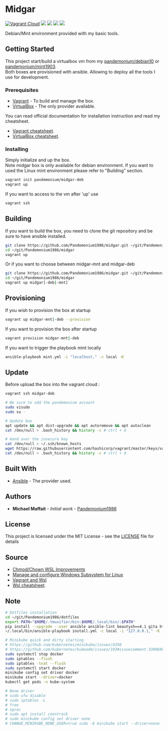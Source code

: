 # Midgar

[![Vagrant Cloud](https://img.shields.io/badge/vagrant-midgar-lightgrey.svg)](https://app.vagrantup.com/pandemonium/boxes/midgar)
![](https://img.shields.io/github/release/Pandemonium1986/midgar.svg)
![](https://img.shields.io/github/repo-size/Pandemonium1986/midgar.svg)
![](https://img.shields.io/github/release-date/Pandemonium1986/midgar.svg)
![](https://img.shields.io/github/license/Pandemonium1986/midgar.svg)

Debian/Mint environment provided with my basic tools.  

## Getting Started

This project start/build a virtualbox vm from my [pandemonium/debian10](https://app.vagrantup.com/pandemonium/boxes/debian10) or [pandemonium/mint1903](https://app.vagrantup.com/pandemonium/boxes/mint1903).  
Both boxes are provisioned with ansible. Allowing to deploy all the tools I use for development.

### Prerequisites

-   [Vagrant](https://www.vagrantup.com/downloads.html) - To build and manage the box.
-   [VirtualBox](https://www.virtualbox.org/wiki/Downloads) - The only provider available.

You can read official documentation for installation instruction and read my cheatsheet.  

-   [Vagrant cheatsheet](https://github.com/Pandemonium1986/cheatsheet/blob/master/VirtualBox.md).  
-   [VirtualBox cheatsheet](https://github.com/Pandemonium1986/cheatsheet/blob/master/Vagrant.md).  

### Installing

Simply initialize and up the box.  
Note midgar box is only available for debian environment. If you want to used the Linux mint environment please refer to "Building" section.

```sh
vagrant init pandemonium/midgar-deb
vagrant up
```

If you want to access to the vm after 'up' use

```sh
vagrant ssh
```

## Building

If you want to build the box, you need to clone the git repository and be sure to have ansible installed.

```sh
git clone https://github.com/Pandemonium1986/midgar.git ~/git/Pandemonium1986/midgar
cd ~/git/Pandemonium1986/midgar
vagrant up
```

Or if you want to choose between midgar-mnt and midgar-deb  

```sh
git clone https://github.com/Pandemonium1986/midgar.git ~/git/Pandemonium1986/midgar
cd ~/git/Pandemonium1986/midgar
vagrant up midgar[-deb|-mnt]
```

## Provisioning

If you wish to provision the box at startup

```sh
vagrant up midgar-mnt|-deb --provision
```

If you want to provision the box after startup

```sh
vagrant provision midgar-mnt|-deb
```

If you want to trigger the playbook mint locally

```sh
ansible-playbook mint.yml -i "localhost," -c local -K
```

## Update

Before upload the box into the vagrant cloud :

```sh
vagrant ssh midgar-deb

# Be sure to add the pandemonium account
sudo visudo
sudo su -

# Update box
apt update && apt dist-upgrade && apt autoremove && apt autoclean
cat /dev/null > .bash_history && history -c # ctrl + d

# Hand over the insecure key
cat /dev/null > ~/.ssh/known_hosts
wget https://raw.githubusercontent.com/hashicorp/vagrant/master/keys/vagrant.pub -O ~/.ssh/authorized_keys
cat /dev/null > .bash_history && history -c # ctrl + d
```

## Built With

-   [Ansible](https://docs.ansible.com/ansible/latest/installation_guide/intro_installation.html) - The provider used.

## Authors

-   **Michael Maffait** - _Initial work_ - [Pandemonium1986](https://github.com/Pandemonium1986)

## License

This project is licensed under the MIT License - see the [LICENSE](./LICENSE) file for details

## Source

-   [Chmod/Chown WSL Improvements](https://blogs.msdn.microsoft.com/commandline/2018/01/12/chmod-chown-wsl-improvements/)
-   [Manage and configure Windows Subsystem for Linux](https://docs.microsoft.com/en-us/windows/wsl/wsl-config#set-wsl-launch-settings)  
-   [Vagrant and Wsl](https://www.vagrantup.com/docs/other/wsl.html)
-   [Wsl cheatsheet](https://github.com/Pandemonium1986/cheatsheet/blob/master/Wsl.md).  

## Note

```sh
# Dotfiles installation
cd ~/git/Pandemonium1986/dotfiles
export PATH="$HOME/.tmuxifier/bin:$HOME/.local/bin/:$PATH"
pip install --upgrade --user ansible ansible-lint beautysh==4.1 gita httpie molecule openstacksdk pip pre-commit youtube-dl
~/.local/bin/ansible-playbook install.yml -c local -i "127.0.0.1," -K

# Minikube quick and dirty starting
# https://github.com/kubernetes/minikube/issues/4350
# https://github.com/kubernetes/kubeadm/issues/193#issuecomment-330060848
sudo systemctl stop docker
sudo iptables --flush
sudo iptables -tnat --flush
sudo systemctl start docker
minikube config set driver docker
minikube start --driver=docker
kubectl get pods -n kube-system

# None driver
# sudo ufw disable
# sudo iptables -L
# free
# nproc
# sudo apt install conntrack
# sudo minikube config set driver none
# CHANGE_MINIKUBE_NONE_USER=true sudo -E minikube start --driver=none
```
